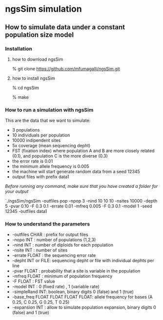# ngsSim simulation

## How to simulate data under a constant population size model

### Installation

1. how to download ngsSim

     % git clone https://github.com/mfumagalli/ngsSim.git
   
 2. how to install ngsSim
 
     % cd ngsSim
   
     % make

### How to run a simulation with ngsSim

 This are the data that we want to simulate:
* 3 populations 
* 10 individuals per population
* 10000 indipendent sites
* 5x coverage (mean sequencing depht)
* FST (fixation index) where population A and B are more closely related (0.1), and population C is the more diverse (0.3)
* the error rate is 0.01
* the minimum allele frequency is 0.005
* the machine will start generate random data from a seed 12345
* output files with prefix data1

*Before running any command, make sure that you have created a folder for your output*


 `./ngsSim/ngsSim -outfiles pop -npop 3 -nind 10 10 10 -nsites 10000 -depth 5 -pvar 0.10 
    -F 0.3 0.1 -errate 0.01 -mfreq 0.005 -F 0.3 0.1 -model 1 -seed 12345 -outfiles data1



### How to understand the parameters
* -outfiles CHAR : prefix for output files
* -nopo INT      : number of populations (1,2,3)
* -nind INT      : number of diploids for each population
* -nsite INT     : number of sites
* -errate FLOAT  : the sequencing error rate
* -depht INT or FILE: sequencing depht or file with individual dephts per line
* -pvar FLOAT    : probability that a site is variable in the population
* -mfreq FLOAT   : minimum of population frequency
* -F FLOAT       : FST value 
* -model INT     : 0  (fixed rate) , 1  (variable rate)
* -simpleRand INT: boolean, binary digits 0 (false) and 1 (true)
* -base_freq FLOAT FLOAT FLOAT FLOAT: allele frequency for bases (A 0.25, C 0.25, G 0.25, T 0.25)
* -expansion INT : allow to simulate population expansion, binary digits 0 (false) and 1 (true)







